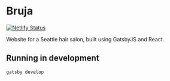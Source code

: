 # Bruja
[![Netlify Status](https://api.netlify.com/api/v1/badges/76b5340f-97ce-4ab8-b205-53f5f1e00835/deploy-status)](https://app.netlify.com/sites/bruja-master-live/deploys)

Website for a Seattle hair salon, built using GatsbyJS and React.

## Running in development
`gatsby develop`
